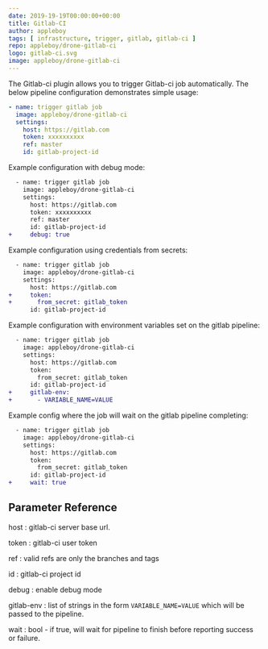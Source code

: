 ```yaml
---
date: 2019-19-19T00:00:00+00:00
title: Gitlab-CI
author: appleboy
tags: [ infrastructure, trigger, gitlab, gitlab-ci ]
repo: appleboy/drone-gitlab-ci
logo: gitlab-ci.svg
image: appleboy/drone-gitlab-ci
---
```


The Gitlab-ci plugin allows you to trigger Gitlab-ci job automatically. The below pipeline configuration demonstrates simple usage:

```yaml
- name: trigger gitlab job
  image: appleboy/drone-gitlab-ci
  settings:
    host: https://gitlab.com
    token: xxxxxxxxxx
    ref: master
    id: gitlab-project-id
```

Example configuration with debug mode:

```diff
  - name: trigger gitlab job
    image: appleboy/drone-gitlab-ci
    settings:
      host: https://gitlab.com
      token: xxxxxxxxxx
      ref: master
      id: gitlab-project-id
+     debug: true
```

Example configuration using credentials from secrets:

```diff
  - name: trigger gitlab job
    image: appleboy/drone-gitlab-ci
    settings:
      host: https://gitlab.com
+     token:
+       from_secret: gitlab_token
      id: gitlab-project-id
```

Example configuration with environment variables set on the gitlab pipeline:

```diff
  - name: trigger gitlab job
    image: appleboy/drone-gitlab-ci
    settings:
      host: https://gitlab.com
      token:
        from_secret: gitlab_token
      id: gitlab-project-id
+     gitlab-env:
+       - VARIABLE_NAME=VALUE
```

Example config where the job will wait on the gitlab pipeline completing:

```diff
  - name: trigger gitlab job
    image: appleboy/drone-gitlab-ci
    settings:
      host: https://gitlab.com
      token:
        from_secret: gitlab_token
      id: gitlab-project-id
+     wait: true
```

## Parameter Reference

host
: gitlab-ci server base url.

token
: gitlab-ci user token

ref
: valid refs are only the branches and tags

id
: gitlab-ci project id

debug
: enable debug mode

gitlab-env
: list of strings in the form `VARIABLE_NAME=VALUE` which will be passed to the pipeline.

wait
: bool - if true, will wait for pipeline to finish before reporting success or failure.
